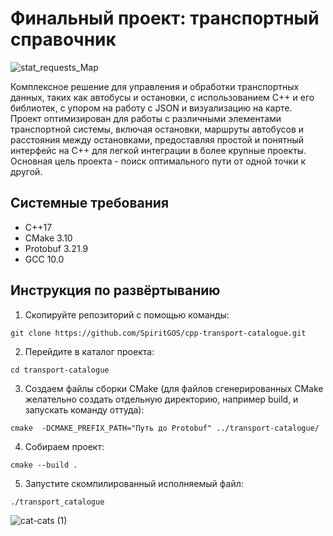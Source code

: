 # Финальный проект: транспортный справочник
![stat_requests_Map](https://github.com/SpiritGOS/cpp-transport-catalogue/assets/62353945/7f2ef556-7f65-4ccb-bcc3-b913040812b2)

Комплексное решение для управления и обработки транспортных данных, таких как автобусы и остановки, с использованием C++ и его библиотек, с упором на работу с JSON и визуализацию на карте. Проект оптимизирован для работы с различными элементами транспортной системы, включая остановки, маршруты автобусов и расстояния между остановками, предоставляя простой и понятный интерфейс на C++ для легкой интеграции в более крупные проекты. Основная цель проекта - поиск оптимального пути от одной точки к другой.
## Системные требования
- C++17
- CMake 3.10
- Protobuf 3.21.9
- GCC 10.0
## Инструкция по развёртыванию
1. Скопируйте репозиторий с помощью команды:

~~~
git clone https://github.com/SpiritGOS/cpp-transport-catalogue.git
~~~
2. Перейдите в каталог проекта:

~~~
cd transport-catalogue
~~~
3. Создаем файлы сборки CMake (для файлов сгенерированных CMake желательно создать отдельную директорию, например build, и запускать команду оттуда):

```
cmake  -DCMAKE_PREFIX_PATH="Путь до Protobuf" ../transport-catalogue/
```
4. Собираем проект:

```
cmake --build .
```
5. Запустите скомпилированный исполняемый файл:

```
./transport_catalogue
```
![cat-cats (1)](https://github.com/SpiritGOS/cpp-transport-catalogue/assets/62353945/9dc8d919-5da4-4715-8929-13a9d6841c30)
